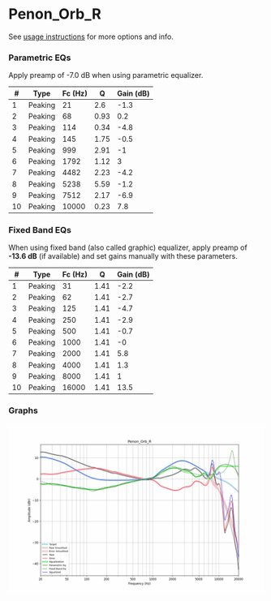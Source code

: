 # Penon_Orb_R
See [usage instructions](https://github.com/jaakkopasanen/AutoEq#usage) for more options and info.

### Parametric EQs
Apply preamp of -7.0 dB when using parametric equalizer.

|   # | Type    |   Fc (Hz) |    Q |   Gain (dB) |
|-----|---------|-----------|------|-------------|
|   1 | Peaking |        21 | 2.6  |        -1.3 |
|   2 | Peaking |        68 | 0.93 |         0.2 |
|   3 | Peaking |       114 | 0.34 |        -4.8 |
|   4 | Peaking |       145 | 1.75 |        -0.5 |
|   5 | Peaking |       999 | 2.91 |        -1   |
|   6 | Peaking |      1792 | 1.12 |         3   |
|   7 | Peaking |      4482 | 2.23 |        -4.2 |
|   8 | Peaking |      5238 | 5.59 |        -1.2 |
|   9 | Peaking |      7512 | 2.17 |        -6.9 |
|  10 | Peaking |     10000 | 0.23 |         7.8 |

### Fixed Band EQs
When using fixed band (also called graphic) equalizer, apply preamp of **-13.6 dB** (if available) and set gains manually with these parameters.

|   # | Type    |   Fc (Hz) |    Q |   Gain (dB) |
|-----|---------|-----------|------|-------------|
|   1 | Peaking |        31 | 1.41 |        -2.2 |
|   2 | Peaking |        62 | 1.41 |        -2.7 |
|   3 | Peaking |       125 | 1.41 |        -4.7 |
|   4 | Peaking |       250 | 1.41 |        -2.9 |
|   5 | Peaking |       500 | 1.41 |        -0.7 |
|   6 | Peaking |      1000 | 1.41 |        -0   |
|   7 | Peaking |      2000 | 1.41 |         5.8 |
|   8 | Peaking |      4000 | 1.41 |         1.3 |
|   9 | Peaking |      8000 | 1.41 |         1   |
|  10 | Peaking |     16000 | 1.41 |        13.5 |

### Graphs
![](./Penon_Orb_R.png)
